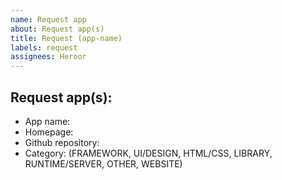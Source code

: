```yaml
---
name: Request app
about: Request app(s)
title: Request (app-name)
labels: request
assignees: Heroor
---
```


## Request app(s):

- App name:
- Homepage:
- Github repository:
- Category: (FRAMEWORK, UI/DESIGN, HTML/CSS, LIBRARY, RUNTIME/SERVER, OTHER, WEBSITE)
